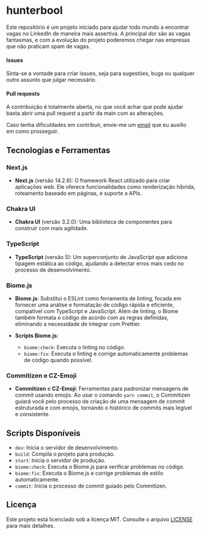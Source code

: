 # hunterbool

Este repositório é um projeto iniciado para ajudar todo mundo a encontrar vagas no LinkedIn de maneira mais assertiva. A principal dor são as vagas fantasmas, e com a evolução do projeto poderemos chegar nas empresas que não praticam spam de vagas.

#### Issues

Sinta-se a vontade para criar issues, seja para sugestões, bugs ou qualquer outro assunto que julgar necessário.

#### Pull requests

A contribuição é totalmente aberta, no que você achar que pode ajudar basta abrir uma pull request a partir da main com as alterações.

Caso tenha dificuldades em contribuir, envie-me um [email](mailto:contato@caiosb.com) que eu auxilio em como prosseguir.

## Tecnologias e Ferramentas

### Next.js

- **Next.js** (versão 14.2.6): O framework React utilizado para criar aplicações web. Ele oferece funcionalidades como renderização híbrida, roteamento baseado em páginas, e suporte a APIs.

### Chakra UI

- **Chakra UI** (versão 3.2.0): Uma biblioteca de componentes para construir com mais agilidade.

### TypeScript

- **TypeScript** (versão 5): Um superconjunto de JavaScript que adiciona tipagem estática ao código, ajudando a detectar erros mais cedo no processo de desenvolvimento.

### Biome.js

- **Biome.js**: Substitui o ESLint como ferramenta de linting, focada em fornecer uma análise e formatação de código rápida e eficiente, compatível com TypeScript e JavaScript. Além de linting, o Biome também formata o código de acordo com as regras definidas, eliminando a necessidade de integrar com Prettier.

- **Scripts Biome.js**:
  - `biome:check`: Executa o linting no código.
  - `biome:fix`: Executa o linting e corrige automaticamente problemas de código quando possível.

### Commitizen e CZ-Emoji

- **Commitizen** e **CZ-Emoji**: Ferramentas para padronizar mensagens de commit usando emojis. Ao usar o comando `yarn commit`, o Commitizen guiará você pelo processo de criação de uma mensagem de commit estruturada e com emojis, tornando o histórico de commits mais legível e consistente.

## Scripts Disponíveis

- `dev`: Inicia o servidor de desenvolvimento.
- `build`: Compila o projeto para produção.
- `start`: Inicia o servidor de produção.
- `biome:check`: Executa o Biome.js para verificar problemas no código.
- `biome:fix`: Executa o Biome.js e corrige problemas de estilo automaticamente.
- `commit`: Inicia o processo de commit guiado pelo Commitizen.

## Licença

Este projeto está licenciado sob a licença MIT. Consulte o arquivo [LICENSE](./LICENSE) para mais detalhes.
